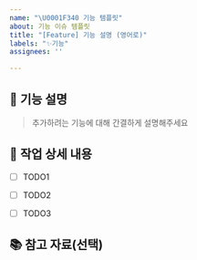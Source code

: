 ```yaml
---
name: "\U0001F340 기능 템플릿"
about: 기능 이슈 템플릿
title: "[Feature] 기능 설명 (영어로)"
labels: "✨기능"
assignees: ''

---
```


## 💬 기능 설명

> 추가하려는 기능에 대해 간결하게 설명해주세요

## 🌱  작업 상세 내용

- [ ] TODO1
- [ ] TODO2
- [ ] TODO3


## 📚 참고 자료(선택)
